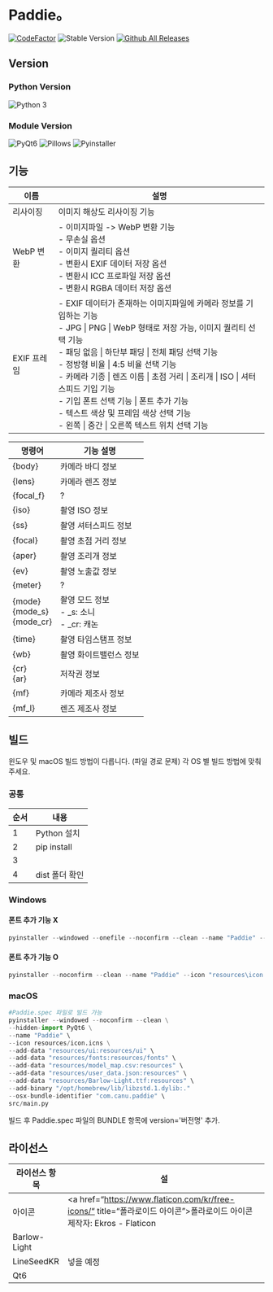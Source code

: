 # Paddie。

[![CodeFactor](https://www.codefactor.io/repository/github/c4nu/paddie/badge/main)](https://www.codefactor.io/repository/github/c4nu/paddie/overview/main~)
![Stable Version](https://img.shields.io/badge/stable-v3.4.0-blue?style=flat)
[![Github All Releases](https://img.shields.io/github/downloads/c4nu/paddie/total.svg)]()

## Version
### Python Version
![Python 3](https://img.shields.io/badge/Python-3-yellow?style=flat)
### Module Version
![PyQt6](https://img.shields.io/badge/PyQt-6.5.3-green?style=flat)
![Pillows](https://img.shields.io/badge/Pillows-10.0.0-yellow?style=flat)
![Pyinstaller](https://img.shields.io/badge/Pyinstaller-6.3.0-red?style=flat)

## 기능
| 이름       | 설명                                                           |
|----------|--------------------------------------------------------------|
| 리사이징     | 이미지 해상도 리사이징 기능                                              |
| WebP 변환  | - 이미지파일 -> WebP 변환 기능<br>   - 무손실 옵션<br>   - 이미지 퀄리티 옵션<br>   - 변환시 EXIF 데이터 저장 옵션<br>   - 변환시 ICC 프로파일 저장 옵션<br>   - 변환시 RGBA 데이터 저장 옵션 |
| EXIF 프레임 | - EXIF 데이터가 존재하는 이미지파일에 카메라 정보를 기입하는 기능<br>   - JPG \| PNG \| WebP 형태로 저장 가능, 이미지 퀄리티 선택 기능<br>   - 패딩 없음 \| 하단부 패딩 \| 전체 패딩 선택 기능<br>   - 정방형 비율 \| 4:5 비율 선택 기능<br>   - 카메라 기종 \| 렌즈 이름 \| 초점 거리 \| 조리개 \| ISO \| 셔터스피드 기입 기능<br>   - 기입 폰트 선택 기능 \| 폰트 추가 기능<br>   - 텍스트 색상 및 프레임 색상 선택 기능<br>   - 왼쪽 \| 중간 \| 오른쪽 텍스트 위치 선택 기능 |

| 명령어                             | 기능 설명                             |
|---------------------------------|-----------------------------------|
| {body}                          | 카메라 바디 정보                         |
| {lens}                          | 카메라 렌즈 정보                         |
| {focal_f}                       | ?                                 |
| {iso}                           | 촬영 ISO 정보                         |
| {ss}                            | 촬영 셔터스피드 정보                       |
| {focal}                         | 촬영 초점 거리 정보                       |
| {aper}                          | 촬영 조리개 정보                         |
| {ev}                            | 촬영 노출값 정보                         |
| {meter}                         | ?                                 |
| {mode}<br>{mode_s}<br>{mode_cr} | 촬영 모드 정보<br>- _s: 소니<br>- _cr: 캐논 |
| {time}                          | 촬영 타임스탬프 정보                       |
| {wb}                            | 촬영 화이트밸런스 정보                      |
| {cr}<br>{ar}                    | 저작권 정보                            |
| {mf}                            | 카메라 제조사 정보                        |
| {mf_l}                          | 렌즈 제조사 정보                         |

## 빌드
윈도우 및 macOS 빌드 방법이 다릅니다. (파일 경로 문제)
각 OS 별 빌드 방법에 맞춰주세요.
### 공통
| 순서  | 내용           |
|-----|--------------|
| 1   | Python 설치    |
| 2   | pip install  |
| 3   |              |
| 4   | dist 폴더 확인   |
### Windows
#### 폰트 추가 기능 X
```python
pyinstaller --windowed --onefile --noconfirm --clean --name "Paddie" --icon "resources\icon.ico" --hidden-import PyQt6 "resources\ui;resources\ui" --add-data "resources\fonts;resources\fonts" --add-data "resources\model_map.csv;resources" --add-data "resources\user_data.json;resources" --add-data "resources\Barlow-Light.ttf;resources" src\main.py
```
#### 폰트 추가 기능 O
```python
pyinstaller --noconfirm --clean --name "Paddie" --icon "resources\icon.ico" --hidden-import PyQt6 --add-data "resources\ui;resources\ui" --add-data "resources\fonts;resources\fonts" --add-data "resources\model_map.csv;resources" --add-data "resources\user_data.json;resources" --add-data "resources\Barlow-Light.ttf;resources" src\main.py
```
### macOS

```python
#Paddie.spec 파일로 빌드 가능
pyinstaller --windowed --noconfirm --clean \
--hidden-import PyQt6 \
--name "Paddie" \
--icon resources/icon.icns \
--add-data "resources/ui:resources/ui" \
--add-data "resources/fonts:resources/fonts" \
--add-data "resources/model_map.csv:resources" \
--add-data "resources/user_data.json:resources" \
--add-data "resources/Barlow-Light.ttf:resources" \
--add-binary "/opt/homebrew/lib/libzstd.1.dylib:."
--osx-bundle-identifier "com.canu.paddie" \
src/main.py
```
빌드 후 Paddie.spec 파일의 BUNDLE 항목에 version='버전명' 추가.
## 라이선스
| 라이선스 항목      | 설                                                            |
|--------------|--------------------------------------------------------------|
| 아이콘          | <a href=“https://www.flaticon.com/kr/free-icons/“ title=“폴라로이드 아이콘”>폴라로이드 아이콘 제작자: Ekros - Flaticon</a> |
| Barlow-Light |                                                              |
| LineSeedKR   | 넣을 예정                                                        |
| Qt6          |                                                              |



